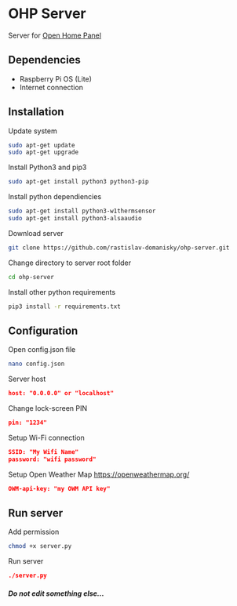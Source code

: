 # OHP Server

Server for [Open Home Panel](https://github.com/rastislav-domanisky/Open-Home-Panel)

## Dependencies

* Raspberry Pi OS (Lite)
* Internet connection

## Installation

Update system
```bash
sudo apt-get update
sudo apt-get upgrade
```
Install Python3 and pip3
```bash
sudo apt-get install python3 python3-pip
```
Install python dependiencies
```bash
sudo apt-get install python3-w1thermsensor
sudo apt-get install python3-alsaaudio
```
Download server
```bash
git clone https://github.com/rastislav-domanisky/ohp-server.git
```
Change directory to server root folder
```bash
cd ohp-server
```
Install other python requirements
```bash
pip3 install -r requirements.txt
```

## Configuration

Open config.json file
```bash
nano config.json
```
Server host
```json
host: "0.0.0.0" or "localhost"
```
Change lock-screen PIN
```json
pin: "1234"
```
Setup Wi-Fi connection
```json
SSID: "My Wifi Name"
password: "wifi password"
```
Setup Open Weather Map
https://openweathermap.org/
```json
OWM-api-key: "my OWM API key"
```

## Run server
Add permission
```bash
chmod +x server.py
```
Run server
```json
./server.py
```

##### Do not edit something else...
